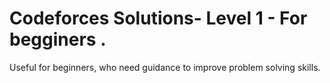 # Codeforces Solutions- Level 1 - For begginers .
Useful for beginners, who need guidance to improve problem solving skills. 
